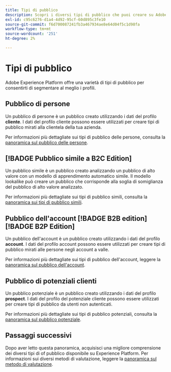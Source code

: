 ```yaml
---
title: Tipi di pubblico
description: Scopri i diversi tipi di pubblico che puoi creare su Adobe Experience Platform.
exl-id: c95c6276-d1a4-4d92-95cf-60d895c3fe10
source-git-commit: f6d700087241fb3a467934ae8e64d04f5c1d98fa
workflow-type: tm+mt
source-wordcount: '251'
ht-degree: 2%

---
```


# Tipi di pubblico

Adobe Experience Platform offre una varietà di tipi di pubblico per consentirti di segmentare al meglio i profili.

## Pubblico di persone

Un pubblico di persone è un pubblico creato utilizzando i dati del profilo **cliente**. I dati del profilo cliente possono essere utilizzati per creare tipi di pubblico mirati alla clientela della tua azienda.

Per informazioni più dettagliate sui tipi di pubblico delle persone, consulta la [panoramica sul pubblico delle persone](./people-audiences.md).

## [!BADGE Pubblico simile a B2C Edition]

Un pubblico simile è un pubblico creato analizzando un pubblico di alto valore con un modello di apprendimento automatico simile. Il modello lookalike può creare un pubblico che corrisponde alla soglia di somiglianza del pubblico di alto valore analizzato.

Per informazioni più dettagliate sui tipi di pubblico simili, consulta la [panoramica sui tipi di pubblico simili](./lookalike-audiences.md).

## Pubblico dell&#39;account [!BADGE B2B edition] [!BADGE B2P Edition]

Un pubblico dell&#39;account è un pubblico creato utilizzando i dati del profilo **account**. I dati del profilo account possono essere utilizzati per creare tipi di pubblico mirati alle persone negli account a valle.

Per informazioni più dettagliate sui tipi di pubblico dell&#39;account, leggere la [panoramica sul pubblico dell&#39;account](./account-audiences.md).

## Pubblico di potenziali clienti

Un pubblico potenziale è un pubblico creato utilizzando i dati del profilo **prospect**. I dati del profilo del potenziale cliente possono essere utilizzati per creare tipi di pubblico da utenti non autenticati.

Per informazioni più dettagliate sui tipi di pubblico potenziali, consulta la [panoramica sul pubblico potenziale](./prospect-audiences.md).

## Passaggi successivi

Dopo aver letto questa panoramica, acquisisci una migliore comprensione dei diversi tipi di of pubblico disponibile su Experience Platform. Per informazioni sui diversi metodi di valutazione, leggere la [panoramica sul metodo di valutazione](../methods/overview.md).
